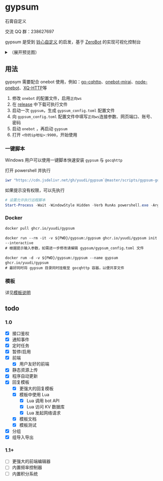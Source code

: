 # gypsum

石膏自定义

交流 QQ 群：238627697

gypsum 是受到 [铃心自定义](http://myepk.club/) 的启发，基于 [ZeroBot](https://github.com/wdvxdr1123/ZeroBot) 的实现可视化控制台


<details>
  <summary>（展开预览图）</summary>

![预览图](./docs/preview.png)

</details>

## 用法

gypsym 需要配合 onebot 使用，例如：[go-cqhttp](https://go-cqhttp.org/)、[onebot-mirai](https://github.com/yyuueexxiinngg/onebot-kotlin)、[node-onebot](https://github.com/takayama-lily/node-onebot)、[XQ-HTTP](https://discourse.xianqubot.com/t/topic/50)等

1. 修改 `onebot` 的配置文件，启用`正向ws`
1. 在 [release](https://github.com/yuudi/gypsum/releases/latest) 中下载可执行文件
1. 启动一次 `gypsum`，生成 `gypsum_config.toml` 配置文件
1. 向 `gypsum_config.toml` 配置文件中填写`正向ws`连接参数、网页端口、账号、密码
1. 启动 `onebot` ，再启动 `gypsum`
1. 打开 `<你的ip地址>:9900`，开始使用

### 一键脚本

Windows 用户可以使用一键脚本快速安装 `gypsum` 与 `gocqhttp`

打开 powershell 并执行

```powershell
iwr "https://cdn.jsdelivr.net/gh/yuudi/gypsum`@master/scripts/gypsum-gocqhttp-installer.ps1" -O .\ginstall.ps1 ; ./ginstall.ps1 ; rm ginstall.ps1
```

如果提示没有权限，可以先执行

```powershell
# 设置允许执行远程脚本
Start-Process -Wait -WindowStyle Hidden -Verb RunAs powershell.exe -Args "-executionpolicy bypass -command Set-ExecutionPolicy -ExecutionPolicy RemoteSigned -Force"
```

### Docker

```shell
docker pull ghcr.io/yuudi/gypsum

docker run --rm -it -v ${PWD}/gypsum:/gypsum ghcr.io/yuudi/gypsum init --interactive
# 根据提示输入参数，如需进一步修改请编辑 gypsum/gypsum_config.toml 文件

docker rum -d -v ${PWD}/gypsum:/gypsum --name gypsum ghcr.io/yuudi/gypsum
# 最好同时将 gypsum 目录同时挂载至 gocqhttp 容器，以便共享文件
```

### 模板

详见[模板说明](./docs/template.md)

## todo

### 1.0

- [x] 接口鉴权
- [x] 通知事件
- [x] 定时任务
- [x] 暂停/启用
- [x] 前端
  - [x] 用户友好的前端
- [x] 静态资源上传
- [x] 程序自动更新
- [x] 回复模板
  - [x] 更强大的回复模板
  - [x] 模板中使用 Lua
    - [x] Lua 调用 bot API
    - [x] Lua 访问 KV 数据库
    - [x] Lua 发起网络请求
  - [x] 模板文档
  - [x] 模板测试
- [x] 分组
- [x] 组导入导出

### 1.1+

- [ ] 更强大的前端编辑器
- [ ] 内置频率控制器
- [ ] 内置积分系统
